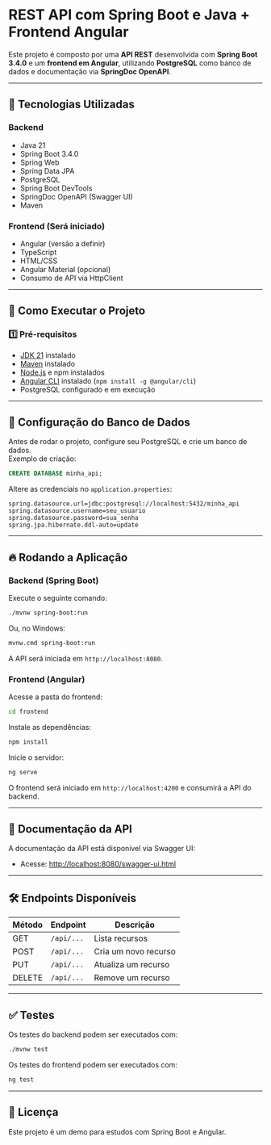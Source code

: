 
# REST API com Spring Boot e Java + Frontend Angular

Este projeto é composto por uma **API REST** desenvolvida com **Spring Boot 3.4.0** e um **frontend em Angular**, utilizando **PostgreSQL** como banco de dados e documentação via **SpringDoc OpenAPI**.

---

## 📌 Tecnologias Utilizadas

### Backend
- Java 21
- Spring Boot 3.4.0
- Spring Web
- Spring Data JPA
- PostgreSQL
- Spring Boot DevTools
- SpringDoc OpenAPI (Swagger UI)
- Maven

### Frontend (Será iniciado)
- Angular (versão a definir)
- TypeScript
- HTML/CSS
- Angular Material (opcional)
- Consumo de API via HttpClient

---

## 🚀 Como Executar o Projeto

### 1️⃣ Pré-requisitos

- [JDK 21](https://www.oracle.com/java/technologies/javase-jdk21-downloads.html) instalado
- [Maven](https://maven.apache.org/download.cgi) instalado
- [Node.js](https://nodejs.org/) e npm instalados
- [Angular CLI](https://angular.io/cli) instalado (`npm install -g @angular/cli`)
- PostgreSQL configurado e em execução

---

## 📂 Configuração do Banco de Dados

Antes de rodar o projeto, configure seu PostgreSQL e crie um banco de dados.  
Exemplo de criação:

```sql
CREATE DATABASE minha_api;
```

Altere as credenciais no `application.properties`:

```properties
spring.datasource.url=jdbc:postgresql://localhost:5432/minha_api
spring.datasource.username=seu_usuario
spring.datasource.password=sua_senha
spring.jpa.hibernate.ddl-auto=update
```

---

## 🔥 Rodando a Aplicação

### Backend (Spring Boot)

Execute o seguinte comando:

```sh
./mvnw spring-boot:run
```

Ou, no Windows:

```sh
mvnw.cmd spring-boot:run
```

A API será iniciada em `http://localhost:8080`.

### Frontend (Angular)

Acesse a pasta do frontend:

```sh
cd frontend
```

Instale as dependências:

```sh
npm install
```

Inicie o servidor:

```sh
ng serve
```

O frontend será iniciado em `http://localhost:4200` e consumirá a API do backend.

---

## 📖 Documentação da API

A documentação da API está disponível via Swagger UI:

- Acesse: [http://localhost:8080/swagger-ui.html](http://localhost:8080/swagger-ui.html)

---

## 🛠 Endpoints Disponíveis

| Método  | Endpoint   | Descrição |
|---------|-----------|------------|
| GET     | `/api/...` | Lista recursos |
| POST    | `/api/...` | Cria um novo recurso |
| PUT     | `/api/...` | Atualiza um recurso |
| DELETE  | `/api/...` | Remove um recurso |

---

## ✅ Testes

Os testes do backend podem ser executados com:

```sh
./mvnw test
```

Os testes do frontend podem ser executados com:

```sh
ng test
```

---

## 📜 Licença
Este projeto é um demo para estudos com Spring Boot e Angular.
